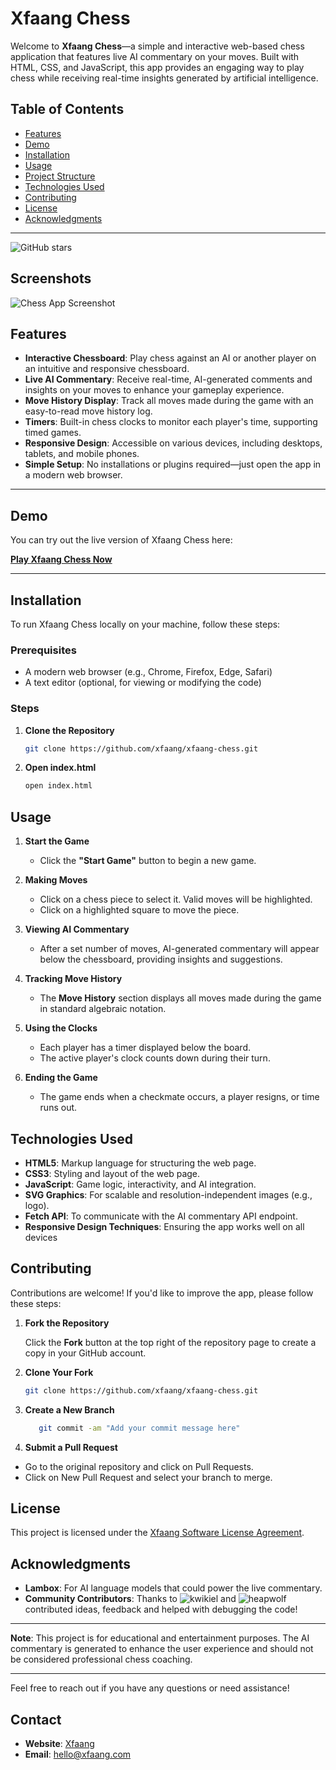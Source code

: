# Xfaang Chess

Welcome to **Xfaang Chess**—a simple and interactive web-based chess application that features live AI commentary on your moves. Built with HTML, CSS, and JavaScript, this app provides an engaging way to play chess while receiving real-time insights generated by artificial intelligence.

## Table of Contents

- [Features](#features)
- [Demo](#demo)
- [Installation](#installation)
- [Usage](#usage)
- [Project Structure](#project-structure)
- [Technologies Used](#technologies-used)
- [Contributing](#contributing)
- [License](#license)
- [Acknowledgments](#acknowledgments)

---

![GitHub stars](https://img.shields.io/github/stars/xfaang/xfaang-chess.svg)

## Screenshots
 
![Chess App Screenshot](https://xfaang-assets.s3.eu-west-3.amazonaws.com/hackathon/xfaang-chess/chess-xfaang-com.png)

## Features

- **Interactive Chessboard**: Play chess against an AI or another player on an intuitive and responsive chessboard.
- **Live AI Commentary**: Receive real-time, AI-generated comments and insights on your moves to enhance your gameplay experience.
- **Move History Display**: Track all moves made during the game with an easy-to-read move history log.
- **Timers**: Built-in chess clocks to monitor each player's time, supporting timed games.
- **Responsive Design**: Accessible on various devices, including desktops, tablets, and mobile phones.
- **Simple Setup**: No installations or plugins required—just open the app in a modern web browser.

---

## Demo

You can try out the live version of Xfaang Chess here:

[**Play Xfaang Chess Now**](https://chess.xfaang.com)

---

## Installation

To run Xfaang Chess locally on your machine, follow these steps:

### Prerequisites

- A modern web browser (e.g., Chrome, Firefox, Edge, Safari)
- A text editor (optional, for viewing or modifying the code)

### Steps

1. **Clone the Repository**

   ```bash
   git clone https://github.com/xfaang/xfaang-chess.git
   ```
2. **Open index.html**
   ```bash
   open index.html
   ```


## Usage

1. **Start the Game**

   - Click the **"Start Game"** button to begin a new game.

2. **Making Moves**

   - Click on a chess piece to select it. Valid moves will be highlighted.
   - Click on a highlighted square to move the piece.

3. **Viewing AI Commentary**

   - After a set number of moves, AI-generated commentary will appear below the chessboard, providing insights and suggestions.

4. **Tracking Move History**

   - The **Move History** section displays all moves made during the game in standard algebraic notation.

5. **Using the Clocks**

   - Each player has a timer displayed below the board.
   - The active player's clock counts down during their turn.

6. **Ending the Game**

   - The game ends when a checkmate occurs, a player resigns, or time runs out.

## Technologies Used

- **HTML5**: Markup language for structuring the web page.
- **CSS3**: Styling and layout of the web page.
- **JavaScript**: Game logic, interactivity, and AI integration.
- **SVG Graphics**: For scalable and resolution-independent images (e.g., logo).
- **Fetch API**: To communicate with the AI commentary API endpoint.
- **Responsive Design Techniques**: Ensuring the app works well on all devices

## Contributing

Contributions are welcome! If you'd like to improve the app, please follow these steps:

1. **Fork the Repository**

   Click the **Fork** button at the top right of the repository page to create a copy in your GitHub account.

2. **Clone Your Fork**

   ```bash
   git clone https://github.com/xfaang/xfaang-chess.git
   ```

3. **Create a New Branch**

   ```bash
      git commit -am "Add your commit message here"
   ```

4. **Submit a Pull Request**

- Go to the original repository and click on Pull Requests.
- Click on New Pull Request and select your branch to merge.

## License

This project is licensed under the [Xfaang Software License Agreement](https://github.com/xfaang/xfaang-chess/blob/main/LICENSE).

## Acknowledgments

- **Lambox**: For AI language models that could power the live commentary.
- **Community Contributors**: Thanks to ![kwikiel](https://github.com/kwikiel)
and ![heapwolf](https://github.com/heapwolf) contributed ideas, feedback and helped with debugging the code!

---

**Note**: This project is for educational and entertainment purposes. The AI commentary is generated to enhance the user experience and should not be considered professional chess coaching.

---

Feel free to reach out if you have any questions or need assistance!

## Contact
 
- **Website**: [Xfaang](https://xfaang.com)
- **Email**: [hello@xfaang.com](mailto:hello@xfaang.com)
